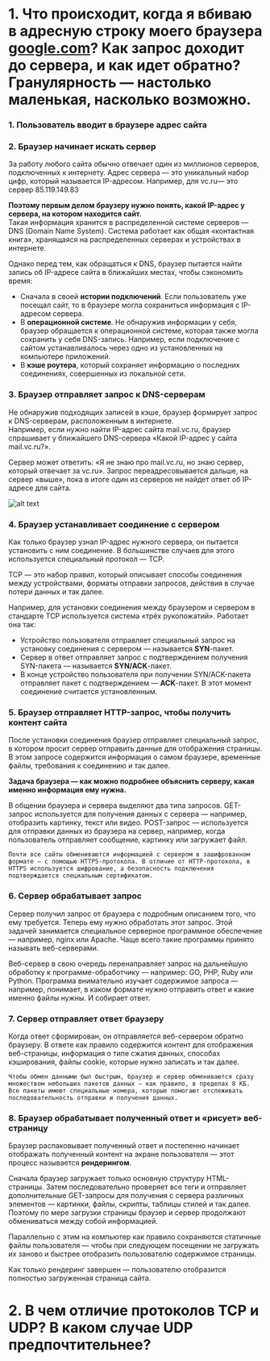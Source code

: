 # 1. **Что происходит, когда я вбиваю в адресную строку моего браузера [google.com](https://www.google.com/)? Как запрос доходит до сервера, и как идет обратно? Гранулярность — настолько маленькая, насколько возможно.**
### 1. Пользователь вводит в браузере адрес сайта  
### 2. Браузер начинает искать сервер  
   За работу любого сайта обычно отвечает один из миллионов серверов, подключенных к интернету. Адрес сервера — это  уникальный набор цифр, который называется IP-адресом. Например, для vc.ru— это сервер 85.119.149.83  

   **Поэтому первым делом браузеру нужно понять, какой IP-адрес у сервера, на котором находится сайт.**  
   Такая информация хранится в распределенной системе серверов — DNS (Domain Name System). Система работает как общая «контактная книга», хранящаяся на распределенных серверах и устройствах в интернете. 

   Однако перед тем, как обращаться к DNS, браузер пытается найти запись об IP-адресе сайта в ближайших местах, чтобы сэкономить время:  

   - Сначала в своей **истории подключений**. Если пользователь уже посещал сайт, то в браузере могла сохраниться информация c IP-адресом сервера.  
   - В **операционной системе**. Не обнаружив информации у себя, браузер обращается к операционной системе, которая также могла сохранить у себя DNS-запись. Например, если подключение с сайтом устанавливалось через одно из установленных на компьютере приложений.  
   - В **кэше роутера**, который сохраняет информацию о последних соединениях, совершенных из локальной сети.
### 3. Браузер отправляет запрос к DNS-серверам
   Не обнаружив подходящих записей в кэше, браузер формирует запрос к DNS-серверам, расположенным в интернете.  
   Например, если нужно найти IP-адрес сайта mail.vc.ru, браузер спрашивает у ближайшего DNS-сервера «Какой IP-адрес у сайта mail.vc.ru?».  

   Сервер может ответить: «Я не знаю про mail.vc.ru, но знаю сервер, который отвечает за vc.ru». Запрос переадресовывается дальше, на сервер «выше», пока в итоге один из серверов не найдет ответ об IP-адресе для сайта.  

   ![alt text](https://github.com/amartery/interviewGo/web/dns.png "dns")
### 4. Браузер устанавливает соединение с сервером
   Как только браузер узнал IP-адрес нужного сервера, он пытается установить с ним соединение. В большинстве случаев для этого используется специальный протокол — TCP.

   TCP — это набор правил, который описывает способы соединения между устройствами, форматы отправки запросов, действия в случае потери данных и так далее.

   Например, для установки соединения между браузером и сервером в стандарте TCP используется система «трёх рукопожатий». Работает она так:  
   - Устройство пользователя отправляет специальный запрос на установку соединения с сервером — называется **SYN**-пакет.  
   - Сервер в ответ отправляет запрос с подтверждением получения SYN-пакета — называется **SYN/ACK**-пакет.  
   - В конце устройство пользователя при получении SYN/ACK-пакета отправляет пакет с подтверждением — **ACK**-пакет. В этот момент соединение считается установленным.
### 5. Браузер отправляет HTTP-запрос, чтобы получить контент сайта
   После установки соединения браузер отправляет специальный запрос, в котором просит сервер отправить данные для отображения страницы. В этом запросе содержится информация о самом браузере, временные файлы, требования к соединению и так далее.

   **Задача браузера — как можно подробнее объяснить серверу, какая именно информация ему нужна.**

   В общении браузера и сервера выделяют два типа запросов. GET-запрос используется для получения данных с сервера — например, отобразить картинку, текст или видео. POST-запрос — используется для отправки данных из браузера на сервер, например, когда пользователь отправляет сообщение, картинку или загружает файл.

    Почти все сайты обмениваются информацией с сервером в зашифрованном формате — с помощью HTTPS-протокола. В отличие от HTTP-протокола, в HTTPS используется шифрование, а безопасность подключения подтверждается специальным сертификатом.
### 6. Сервер обрабатывает запрос
   Сервер получил запрос от браузера с подробным описанием того, что ему требуется. Теперь ему нужно обработать этот запрос. Этой задачей занимается специальное серверное программное обеспечение — например, nginx или Apache. Чаще всего такие программы принято называть веб-серверами.

   Веб-сервер в свою очередь перенаправляет запрос на дальнейшую обработку к программе-обработчику — например: GO, PHP, Ruby или Python. Программа внимательно изучает содержимое запроса — например, понимает, в каком формате нужно отправить ответ и какие именно файлы нужны. И собирает ответ.
### 7. Сервер отправляет ответ браузеру
   Когда ответ сформирован, он отправляется веб-сервером обратно браузеру. В ответе как правило содержится контент для отображения веб-страницы, информация о типе сжатия данных, способах кэширования, файлы cookie, которые нужно записать и так далее.

    Чтобы обмен данными был быстрым, браузер и сервер обмениваются сразу множеством небольших пакетов данных — как правило, в пределах 8 КБ. Все пакеты имеют специальные номера, которые помогают отслеживать последовательность отправки и получения данных.
### 8. Браузер обрабатывает полученный ответ и «рисует» веб-страницу
   Браузер распаковывает полученный ответ и постепенно начинает отображать полученный контент на экране пользователя — этот процесс называется **рендерингом**.

   Сначала браузер загружает только основную структуру HTML-страницы. Затем последовательно проверяет все теги и отправляет дополнительные GET-запросы для получения с сервера различных элементов — картинки, файлы, скрипты, таблицы стилей и так далее. Поэтому по мере загрузки страницы браузер и сервер продолжают обмениваться между собой информацией.

   Параллельно с этим на компьютер как правило сохраняются статичные файлы пользователя — чтобы при следующем посещении не загружать их заново и быстрее отобразить пользователю содержимое страницы.

   Как только рендеринг завершен — пользователю отобразится полностью загруженная страница сайта.
# 2.  **В чем отличие протоколов TCP и UDP? В каком случае UDP предпочтительнее?**